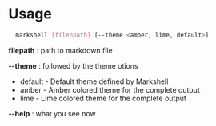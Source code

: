 # Usage

```bash
  markshell [filenpath] [--theme <amber, lime, default>]
```

**filepath**
: path to markdown file

**--theme**
: followed by the theme otions
   - default - Default theme defined by Markshell
   - amber - Amber colored theme for the complete output
   - lime - Lime colored theme for the complete output

**--help**
: what you see now
 